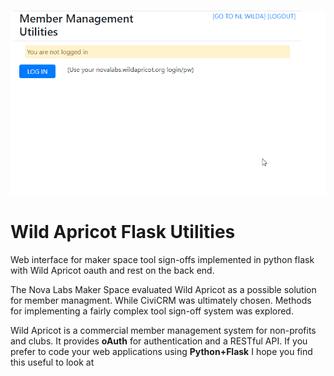 
![](wautils.gif)

# Wild Apricot Flask Utilities
Web interface for maker space tool sign-offs implemented in python flask with Wild Apricot oauth and rest on the back end.

The Nova Labs Maker Space evaluated Wild Apricot as a possible solution for member managment. While CiviCRM was ultimately chosen. Methods for implementing a fairly complex tool sign-off system was explored.

Wild Apricot is a commercial member management system for non-profits and clubs. It provides **oAuth** for authentication and a RESTful API.  If you prefer to code your web applications using **Python+Flask** I hope you find this useful to look at
 
 

